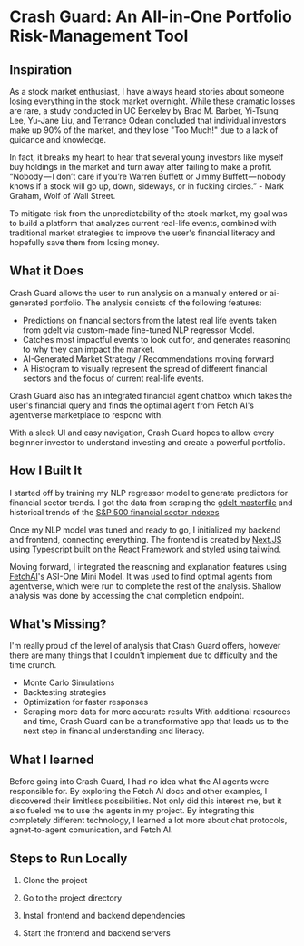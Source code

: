 # Crash Guard: An All-in-One Portfolio Risk-Management Tool

## Inspiration
As a stock market enthusiast, I have always heard stories about someone losing everything in the stock market overnight. While these dramatic losses are rare, a study conducted in UC Berkeley by Brad M. Barber, Yi-Tsung Lee, Yu-Jane Liu, and Terrance Odean concluded that individual investors make up 90% of the market, and they lose "Too Much!" due to a lack of guidance and knowledge.

In fact, it breaks my heart to hear that several young investors like myself buy holdings in the market and turn away after failing to make a profit. “Nobody — I don’t care if you’re Warren Buffett or Jimmy Buffett — nobody knows if a stock will go up, down, sideways, or in fucking circles.” - Mark Graham, Wolf of Wall Street. 

To mitigate risk from the unpredictability of the stock market, my goal was to build a platform that analyzes current real-life events, combined with traditional market strategies to improve the user's financial literacy and hopefully save them from losing money.

## What it Does
Crash Guard allows the user to run analysis on a manually entered or ai-generated portfolio. The analysis consists of the following features:

- Predictions on financial sectors from the latest real life events taken from gdelt via custom-made fine-tuned NLP regressor Model.
- Catches most impactful events to look out for, and generates reasoning to why they can impact the market.
- AI-Generated Market Strategy / Recommendations moving forward
- A Histogram to visually represent the spread of different financial sectors and the focus of current real-life events.

Crash Guard also has an integrated financial agent chatbox which takes the user's financial query and finds the optimal agent from Fetch AI's agentverse marketplace to respond with.

With a sleek UI and easy navigation, Crash Guard hopes to allow every beginner investor to understand investing and create a powerful portfolio.

## How I Built It

I started off by training my NLP regressor model to generate predictors for financial sector trends. I got the data from scraping the [gdelt masterfile](http://data.gdeltproject.org/gdeltv2/masterfilelist.txt) and historical trends of the [S&P 500 financial sector indexes](https://www.spglobal.com/spdji/en/index-family/equity/us-equity/sp-sectors/)

Once my NLP model was tuned and ready to go, I initialized my backend and frontend, connecting everything. The frontend is created by [Next.JS](https://nextjs.org/) using [Typescript](https://www.typescriptlang.org/) built on the [React](https://react.dev/) Framework and styled using [tailwind](https://tailwindcss.com/). 

Moving forward, I integrated the reasoning and explanation features using [FetchAI](https://fetch.ai)'s ASI-One Mini Model. It was used to find optimal agents from agentverse, which were run to complete the rest of the analysis. Shallow analysis was done by accessing the chat completion endpoint. 

## What's Missing?
I'm really proud of the level of analysis that Crash Guard offers, however there are many things that I couldn't implement due to difficulty and the time crunch. 
- Monte Carlo Simulations
- Backtesting strategies
- Optimization for faster responses
- Scraping more data for more accurate results
With additional resources and time, Crash Guard can be a transformative app that leads us to the next step in financial understanding and literacy.

## What I learned
Before going into Crash Guard, I had no idea what the AI agents were responsible for. By exploring the Fetch AI docs and other examples, I discovered their limitless possibilities. Not only did this interest me, but it also fueled me to use the agents in my project. By integrating this completely different technology, I learned a lot more about chat protocols, agnet-to-agent comunication, and Fetch AI.

## Steps to Run Locally

1. Clone the project

2. Go to the project directory

3. Install frontend and backend dependencies

4. Start the frontend and backend servers
